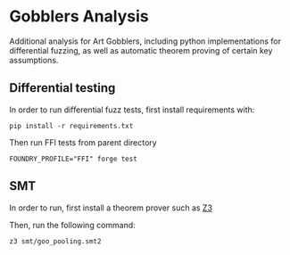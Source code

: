 # Gobblers Analysis

Additional analysis for Art Gobblers, including python implementations for differential fuzzing, as well as automatic theorem proving of certain key assumptions.


## Differential testing

In order to run differential fuzz tests, first install requirements with:

```
pip install -r requirements.txt
```

Then run FFI tests from parent directory

```
FOUNDRY_PROFILE="FFI" forge test
```

## SMT

In order to run, first install a theorem prover such as [Z3](https://github.com/Z3Prover/z3)

Then, run the following command: 

```
z3 smt/goo_pooling.smt2
```

